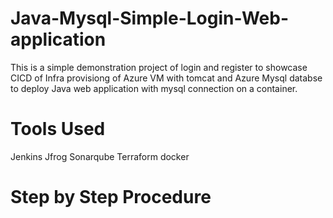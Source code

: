 # Java-Mysql-Simple-Login-Web-application

This is a simple demonstration project of login and register to showcase CICD of Infra provisiong of Azure VM with tomcat and Azure Mysql databse to deploy Java web application with mysql connection on a container.

# Tools Used

Jenkins
Jfrog
Sonarqube
Terraform
docker

# Step by Step Procedure


